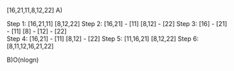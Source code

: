 [16,21,11,8,12,22]
A)

Step 1: [16,21,11] [8,12,22]
Step 2: [16,21] - [11] [8,12] - [22]
Step 3: [16] - [21] - [11] [8] - [12] - [22]  
Step 4: [16,21] - [11] [8,12] - [22]
Step 5: [11,16,21] [8,12,22]
Step 6: [8,11,12,16,21,22]

B)O(nlogn)
